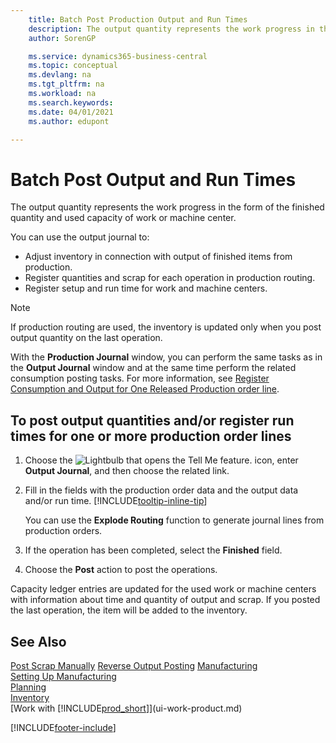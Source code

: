 ```yaml
---
    title: Batch Post Production Output and Run Times
    description: The output quantity represents the work progress in the form of the finished quantity and used capacity of work or machine center.
    author: SorenGP

    ms.service: dynamics365-business-central
    ms.topic: conceptual
    ms.devlang: na
    ms.tgt_pltfrm: na
    ms.workload: na
    ms.search.keywords:
    ms.date: 04/01/2021
    ms.author: edupont

---
```

# Batch Post Output and Run Times
The output quantity represents the work progress in the form of the finished quantity and used capacity of work or machine center.

You can use the output journal to:
*  Adjust inventory in connection with output of finished items from production.
*  Register quantities and scrap for each operation in production routing.
*  Register setup and run time for work and machine centers.

> [!NOTE]
> If production routing are used, the inventory is updated only when you post output quantity on the last operation.

With the **Production Journal** window, you can perform the same tasks as in the **Output Journal** window and at the same time perform the related consumption posting tasks. For more information, see [Register Consumption and Output for One Released Production order line](production-how-to-register-consumption-and-output.md).

## To post output quantities and/or register run times for one or more production order lines
1. Choose the ![Lightbulb that opens the Tell Me feature.](media/ui-search/search_small.png "Tell me what you want to do") icon, enter **Output Journal**, and then choose the related link.  
2. Fill in the fields with the production order data and the output data and/or run time. [!INCLUDE[tooltip-inline-tip](includes/tooltip-inline-tip_md.md)]
  
    You can use the **Explode Routing** function to generate journal lines from production orders.
  
4. If the operation has been completed, select the **Finished** field.  
5. Choose the **Post** action to post the operations. 
 
Capacity ledger entries are updated for the used work or machine centers with information about time and quantity of output and scrap. 
If you posted the last operation, the item will be added to the inventory. 

## See Also  
[Post Scrap Manually](production-how-to-post-scrap.md)
[Reverse Output Posting](production-how-to-reverse-output-posting.md)
[Manufacturing](production-manage-manufacturing.md)    
[Setting Up Manufacturing](production-configure-production-processes.md)  
[Planning](production-planning.md)      
[Inventory](inventory-manage-inventory.md)  
[Work with [!INCLUDE[prod_short](includes/prod_short.md)]](ui-work-product.md)


[!INCLUDE[footer-include](includes/footer-banner.md)]
